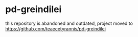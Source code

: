 # pd-greindilei
this repository is abandoned and outdated, project moved to https://github.com/teaecetyrannis/pd-greindilei

